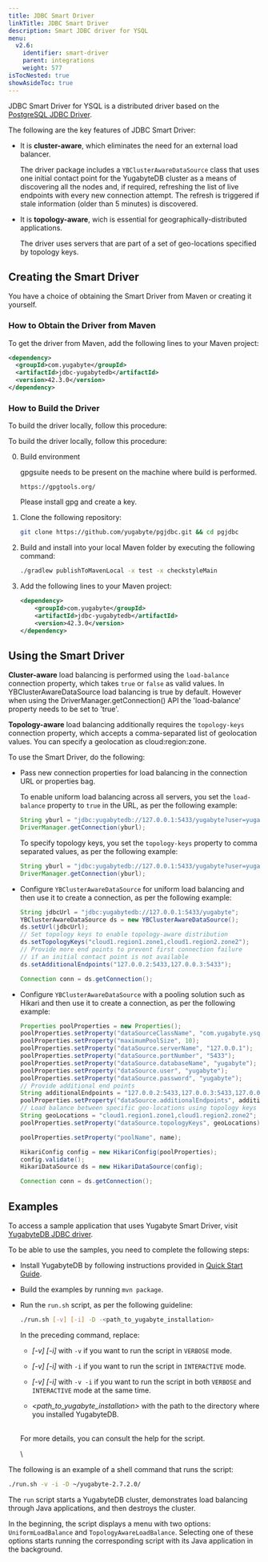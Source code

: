 ```yaml
---
title: JDBC Smart Driver
linkTitle: JDBC Smart Driver
description: Smart JDBC driver for YSQL
menu:
  v2.6:
    identifier: smart-driver
    parent: integrations
    weight: 577
isTocNested: true
showAsideToc: true
---
```


JDBC Smart Driver for YSQL is a distributed driver based on the [PostgreSQL JDBC Driver](https://github.com/pgjdbc/pgjdbc).

The following are the key features of JDBC Smart Driver:

- It is **cluster-aware**, which eliminates the need for an external load balancer.

  The driver package includes a `YBClusterAwareDataSource` class that uses one initial contact point for the YugabyteDB cluster as a means of discovering all the nodes and, if required, refreshing the list of live endpoints with every new connection attempt. The refresh is triggered if stale information (older than 5 minutes) is discovered.

- It is **topology-aware**, wich is essential for geographically-distributed applications.

  The driver uses servers that are part of a set of geo-locations specified by topology keys.

## Creating the Smart Driver

You have a choice of obtaining the Smart Driver from Maven or creating it yourself.

### How to Obtain the Driver from Maven

To get the driver from Maven, add the following lines to your Maven project:

```xml
<dependency>
  <groupId>com.yugabyte</groupId>
  <artifactId>jdbc-yugabytedb</artifactId>
  <version>42.3.0</version>
</dependency>
```

### How to Build the Driver

To build the driver locally, follow this procedure:


To build the driver locally, follow this procedure:

0. Build environment

   gpgsuite needs to be present on the machine where build is performed.
   ```
   https://gpgtools.org/
   ```
   Please install gpg and create a key.

1. Clone the following repository:

   ```sh
   git clone https://github.com/yugabyte/pgjdbc.git && cd pgjdbc
   ```

2. Build and install into your local Maven folder by executing the following command:

   ```sh
   ./gradlew publishToMavenLocal -x test -x checkstyleMain
   ```

3. Add the following lines to your Maven project:

   ```xml
   <dependency>
       <groupId>com.yugabyte</groupId>
       <artifactId>jdbc-yugabytedb</artifactId>
       <version>42.3.0</version>
   </dependency> 
   ```


## Using the Smart Driver

**Cluster-aware** load balancing is performed using the `load-balance` connection property, which  takes `true` or `false` as valid values. In YBClusterAwareDataSource load balancing is true by default. However when using the DriverManager.getConnection() API the 'load-balance' property needs to be set to 'true'.

**Topology-aware** load balancing additionally requires the `topology-keys` connection property, which accepts a comma-separated list of geolocation values. You can specify a geolocation as cloud:region:zone.

To use the Smart Driver, do the following:

- Pass new connection properties for load balancing in the connection URL or properties bag.

  To enable uniform load balancing across all servers, you set the `load-balance` property to `true` in the URL, as per the following example:

  ```java
  String yburl = "jdbc:yugabytedb://127.0.0.1:5433/yugabyte?user=yugabyte&password=yugabyte&load-balance=true";
  DriverManager.getConnection(yburl);
  ```

  To specify topology keys, you set the `topology-keys` property to comma separated values, as per the following example:

  ```java
  String yburl = "jdbc:yugabytedb://127.0.0.1:5433/yugabyte?user=yugabyte&password=yugabyte&load-balance=true&topology-keys=cloud1:region1:zone1,cloud1:region1.zone2";
  DriverManager.getConnection(yburl);
  ```

- Configure `YBClusterAwareDataSource` for uniform load balancing and then use it to create a connection, as per the following example:

  ```java
  String jdbcUrl = "jdbc:yugabytedb://127.0.0.1:5433/yugabyte";
  YBClusterAwareDataSource ds = new YBClusterAwareDataSource();
  ds.setUrl(jdbcUrl);
  // Set topology keys to enable topology-aware distribution
  ds.setTopologyKeys("cloud1.region1.zone1,cloud1.region2.zone2");
  // Provide more end points to prevent first connection failure 
  // if an initial contact point is not available 
  ds.setAdditionalEndpoints("127.0.0.2:5433,127.0.0.3:5433");
  
  Connection conn = ds.getConnection();
  ```

- Configure `YBClusterAwareDataSource` with a pooling solution such as Hikari and then use it to create a connection, as per the following example:

  ```java
  Properties poolProperties = new Properties();
  poolProperties.setProperty("dataSourceClassName", "com.yugabyte.ysql.YBClusterAwareDataSource");
  poolProperties.setProperty("maximumPoolSize", 10);
  poolProperties.setProperty("dataSource.serverName", "127.0.0.1");
  poolProperties.setProperty("dataSource.portNumber", "5433");
  poolProperties.setProperty("dataSource.databaseName", "yugabyte");
  poolProperties.setProperty("dataSource.user", "yugabyte");
  poolProperties.setProperty("dataSource.password", "yugabyte");
  // Provide additional end points
  String additionalEndpoints = "127.0.0.2:5433,127.0.0.3:5433,127.0.0.4:5433,127.0.0.5:5433";
  poolProperties.setProperty("dataSource.additionalEndpoints", additionalEndpoints);
  // Load balance between specific geo-locations using topology keys
  String geoLocations = "cloud1.region1.zone1,cloud1.region2.zone2";
  poolProperties.setProperty("dataSource.topologyKeys", geoLocations);
  
  poolProperties.setProperty("poolName", name);
  
  HikariConfig config = new HikariConfig(poolProperties);
  config.validate();
  HikariDataSource ds = new HikariDataSource(config);
  
  Connection conn = ds.getConnection();
  ```

## Examples

To access a sample application that uses Yugabyte Smart Driver, visit [YugabyteDB JDBC driver](https://github.com/yugabyte/jdbc-yugabytedb).

To be able to use the samples, you need to complete the following steps: 

- Install YugabyteDB by following instructions provided in [Quick Start Guide](https://docs.yugabyte.com/latest/quick-start/install/). 

- Build the examples by running `mvn package`.

- Run the `run.sh` script, as per the following guideline:

  ```sh
  ./run.sh [-v] [-i] -D -<path_to_yugabyte_installation>
  ```

  In the preceding command, replace:

  - *[-v] [-i]* with `-v` if you want to run the script in `VERBOSE` mode.

  - *[-v] [-i]* with `-i` if you want to run the script in `INTERACTIVE` mode.

  - *[-v] [-i]* with `-v -i` if you want to run the script in both `VERBOSE` and `INTERACTIVE` mode at the same time.

  - *<path_to_yugabyte_installation>* with the path to the directory where you installed YugabyteDB. 

  \
  For more details, you can consult the help for the script.

  \

The following is an example of a shell command that runs the script:

```sh
./run.sh -v -i -D ~/yugabyte-2.7.2.0/
```

The `run` script starts a YugabyteDB cluster, demonstrates load balancing through Java applications, and then destroys the cluster.

In the beginning, the script displays a menu with two options: `UniformLoadBalance` and `TopologyAwareLoadBalance`. Selecting one of these options starts running the corresponding script with its Java application in the background.
